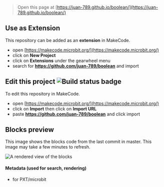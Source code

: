 
> Open this page at [https://juan-789.github.io/boolean/](https://juan-789.github.io/boolean/)

## Use as Extension

This repository can be added as an **extension** in MakeCode.

* open [https://makecode.microbit.org/](https://makecode.microbit.org/)
* click on **New Project**
* click on **Extensions** under the gearwheel menu
* search for **https://github.com/juan-789/boolean** and import

## Edit this project ![Build status badge](https://github.com/juan-789/boolean/workflows/MakeCode/badge.svg)

To edit this repository in MakeCode.

* open [https://makecode.microbit.org/](https://makecode.microbit.org/)
* click on **Import** then click on **Import URL**
* paste **https://github.com/juan-789/boolean** and click import

## Blocks preview

This image shows the blocks code from the last commit in master.
This image may take a few minutes to refresh.

![A rendered view of the blocks](https://github.com/juan-789/boolean/raw/master/.github/makecode/blocks.png)

#### Metadata (used for search, rendering)

* for PXT/microbit
<script src="https://makecode.com/gh-pages-embed.js"></script><script>makeCodeRender("{{ site.makecode.home_url }}", "{{ site.github.owner_name }}/{{ site.github.repository_name }}");</script>
